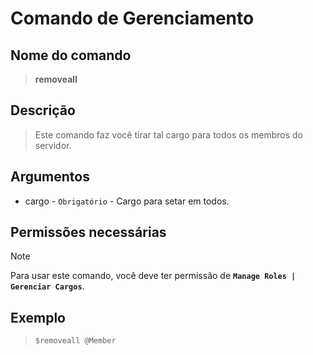 # Comando de Gerenciamento

## Nome do comando
> **removeall**

## Descrição
> Este comando faz você tirar tal cargo para todos os membros do servidor.

## Argumentos
- cargo - `Obrigatório` - Cargo para setar em todos.

## Permissões necessárias
> [!NOTE]
> Para usar este comando, você deve ter permissão de **`Manage Roles | Gerenciar Cargos`**.

## Exemplo
> `$removeall @Member`